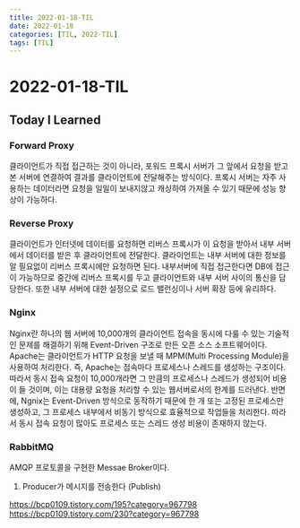 ```yaml
---
title: 2022-01-18-TIL
date: 2022-01-18
categories: [TIL, 2022-TIL]
tags: [TIL]
---
```


# 2022-01-18-TIL

## Today I Learned

### Forward Proxy
클라이언트가 직접 접근하는 것이 아니라, 포워드 프록시 서버가 그 앞에서 요청을 받고 본 서버에 연결하여 결과를 클라이언트에 전달해주는 방식이다. 프록시 서버는 자주 사용하는 데이터라면 요청을 일일이 보내지않고 캐싱하여 가져올 수 있기 때문에 성능 향상이 가능하다.

### Reverse Proxy
클라이언트가 인터넷에 데이터를 요청하면 리버스 프록시가 이 요청을 받아서 내부 서버에서 데이터를 받은 후 클라이언트에 전달한다. 클라이언트는 내부 서버에 대한 정보를 알 필요없이 리버스 프록시에만 요청하면 된다. 내부서버에 직접 접근한다면 DB에 접근이 가능하므로 중간에 리버스 프록시를 두고 클라이언트와 내부 서버 사이의 통신을 담당한다. 또한 내부 서버에 대한 설정으로 로드 밸런싱이나 서버 확장 등에 유리하다.

### Nginx
Nginx란 하나의 웹 서버에 10,000개의 클라이언트 접속을 동시에 다룰 수 있는 기술적인 문제를 해결하기 위해 Event-Driven 구조로 만든 오픈 소스 소프트웨어이다. Apache는 클라이언트가 HTTP 요청을 보낼 때 MPM(Multi Processing Module)을 사용하여 처리한다. 즉, Apache는 접속마다 프로세스나 스레드를 생성하는 구조이다. 따라서 동시 접속 요청이 10,000개라면 그 만큼의 프로세스나 스레드가 생성되어 비용이 들 것이며, 이는 대용량 요청을 처리할 수 있는 웹서버로서의 한계를 드러낸다. 반면에, Ngnix는 Event-Driven 방식으로 동작하기 때문에 한 개 또는 고정된 프로세스만 생성하고, 그 프로세스 내부에서 비동기 방식으로 효율적으로 작업들을 처리한다. 따라서 동시 접속 요청이 많아도 프로세스 또는 스레드 생성 비용이 존재하지 않는다.

### RabbitMQ
AMQP 프로토콜을 구현한 Messae Broker이다.

1. Producer가 메시지를 전송한다 (Publish)

https://bcp0109.tistory.com/195?category=967798
https://bcp0109.tistory.com/230?category=967798